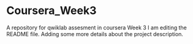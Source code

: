 # Coursera_Week3
A repository for qwiklab assesment in coursera Week 3
I am editing the README file. Adding some more details about the project description.
